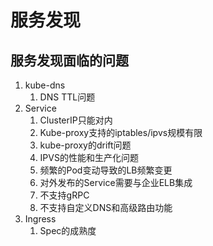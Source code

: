 # 服务发现

## 服务发现面临的问题
1. kube-dns
   1. DNS TTL问题
2. Service
   1. ClusterIP只能对内
   2. Kube-proxy支持的iptables/ipvs规模有限
   3. kube-proxy的drift问题
   4. IPVS的性能和生产化问题
   5. 频繁的Pod变动导致的LB频繁变更
   6. 对外发布的Service需要与企业ELB集成
   7. 不支持gRPC
   8. 不支持自定义DNS和高级路由功能
3. Ingress
   1. Spec的成熟度